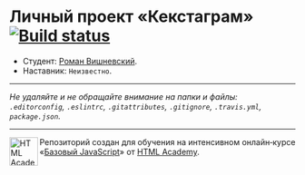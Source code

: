 # Личный проект «Кекстаграм» [![Build status][travis-image]][travis-url]

* Студент: [Роман Вишневский](https://up.htmlacademy.ru/javascript/9/user/181305).
* Наставник: `Неизвестно`.

---

_Не удаляйте и не обращайте внимание на папки и файлы:_<br>
_`.editorconfig`, `.eslintrc`, `.gitattributes`, `.gitignore`, `.travis.yml`, `package.json`._

---

<a href="https://htmlacademy.ru/intensive/javascript"><img align="left" width="50" height="50" title="HTML Academy" src="https://up.htmlacademy.ru/static/img/intensive/javascript/logo-for-github.svg"></a>

Репозиторий создан для обучения на интенсивном онлайн‑курсе «[Базовый JavaScript](https://htmlacademy.ru/intensive/javascript)» от [HTML Academy](https://htmlacademy.ru).

[travis-image]: https://travis-ci.org/htmlacademy-javascript/181305-kekstagram.svg?branch=master
[travis-url]: https://travis-ci.org/htmlacademy-javascript/181305-kekstagram
